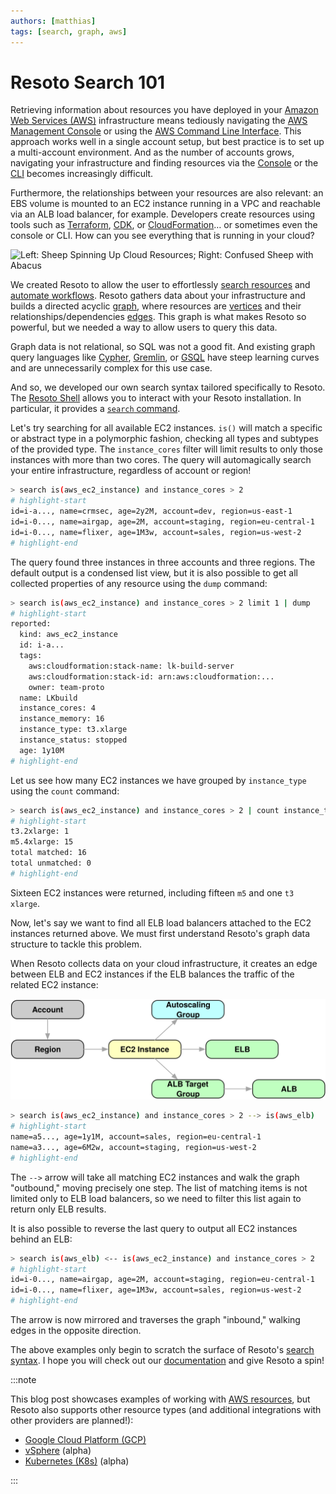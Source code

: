 ```yaml
---
authors: [matthias]
tags: [search, graph, aws]
---
```


# Resoto Search 101

Retrieving information about resources you have deployed in your [Amazon Web Services (AWS)](https://aws.amazon.com) infrastructure means tediously navigating the [AWS Management Console](https://aws.amazon.com/console) or using the [AWS Command Line Interface](https://aws.amazon.com/cli). This approach works well in a single account setup, but best practice is to set up a multi-account environment. And as the number of accounts grows, navigating your infrastructure and finding resources via the [Console](https://aws.amazon.com/console) or the [CLI](https://aws.amazon.com/cli/) becomes increasingly difficult.

Furthermore, the relationships between your resources are also relevant: an EBS volume is mounted to an EC2 instance running in a VPC and reachable via an ALB load balancer, for example. Developers create resources using tools such as [Terraform](https://terraform.io), [CDK](https://aws.amazon.com/cdk), or [CloudFormation](https://aws.amazon.com/cloudformation)… or sometimes even the console or CLI. How can you see everything that is running in your cloud?

![Left: Sheep Spinning Up Cloud Resources; Right: Confused Sheep with Abacus](./img/banner.png)

<!--truncate-->

We created Resoto to allow the user to effortlessly [search resources](/docs/concepts/search) and [automate workflows](/docs/concepts/automation/workflow). Resoto gathers data about your infrastructure and builds a directed acyclic [graph](/docs/concepts/graph), where resources are [vertices](/docs/concepts/graph/node) and their relationships/dependencies [edges](/docs/concepts/graph/edge). This graph is what makes Resoto so powerful, but we needed a way to allow users to query this data.

Graph data is not relational, so SQL was not a good fit. And existing graph query languages like [Cypher](https://neo4j.com/developer/cypher), [Gremlin](https://tinkerpop.apache.org/gremlin.html), or [GSQL](https://tigergraph.com/gsql) have steep learning curves and are unnecessarily complex for this use case.

And so, we developed our own search syntax tailored specifically to Resoto. The [Resoto Shell](/docs/concepts/components/shell) allows you to interact with your Resoto installation. In particular, it provides a [`search` command](/docs/reference/cli/search-commands/search).

Let's try searching for all available EC2 instances. `is()` will match a specific or abstract type in a polymorphic fashion, checking all types and subtypes of the provided type. The `instance_cores` filter will limit results to only those instances with more than two cores. The query will automagically search your entire infrastructure, regardless of account or region!

```bash
> search is(aws_ec2_instance) and instance_cores > 2
# highlight-start
​id=i-a..., name=crmsec, age=2y2M, account=dev, region=us-east-1
​id=i-0..., name=airgap, age=2M, account=staging, region=eu-central-1
​id=i-0..., name=flixer, age=1M3w, account=sales, region=us-west-2
# highlight-end
```

The query found three instances in three accounts and three regions. The default output is a condensed list view, but it is also possible to get all collected properties of any resource using the `dump` command:

```bash
> search is(aws_ec2_instance) and instance_cores > 2 limit 1 | dump
# highlight-start
​reported:
​  kind: aws_ec2_instance
​  id: i-a...
​  tags:
​    aws:cloudformation:stack-name: lk-build-server
​    aws:cloudformation:stack-id: arn:aws:cloudformation:...
​    owner: team-proto
​  name: LKbuild
​  instance_cores: 4
​  instance_memory: 16
​  instance_type: t3.xlarge
​  instance_status: stopped
​  age: 1y10M
# highlight-end
```

Let us see how many EC2 instances we have grouped by `instance_type` using the `count` command:

```bash
> search is(aws_ec2_instance) and instance_cores > 2 | count instance_type
# highlight-start
​t3.2xlarge: 1
​m5.4xlarge: 15
​total matched: 16
​total unmatched: 0
# highlight-end
```

Sixteen EC2 instances were returned, including fifteen `m5` and one `t3` `xlarge`.

Now, let's say we want to find all ELB load balancers attached to the EC2 instances returned above. We must first understand Resoto's graph data structure to tackle this problem.

When Resoto collects data on your cloud infrastructure, it creates an edge between ELB and EC2 instances if the ELB balances the traffic of the related EC2 instance:

![Graph Structure](./img/graph_structure.svg)

```bash
> search is(aws_ec2_instance) and instance_cores > 2 --> is(aws_elb)
# highlight-start
​name=a5..., age=1y1M, account=sales, region=eu-central-1
​name=a3..., age=6M2w, account=staging, region=us-west-2
# highlight-end
```

The `-->` arrow will take all matching EC2 instances and walk the graph "outbound," moving precisely one step. The list of matching items is not limited only to ELB load balancers, so we need to filter this list again to return only ELB results.

It is also possible to reverse the last query to output all EC2 instances behind an ELB:

```bash
> search is(aws_elb) <-- is(aws_ec2_instance) and instance_cores > 2
# highlight-start
​id=i-0..., name=airgap, age=2M, account=staging, region=eu-central-1
​id=i-0..., name=flixer, age=1M3w, account=sales, region=us-west-2
# highlight-end
```

The arrow is now mirrored and traverses the graph "inbound," walking edges in the opposite direction.

The above examples only begin to scratch the surface of Resoto's [search syntax](/docs/reference/search). I hope you will check out our [documentation](/docs) and give Resoto a spin!

:::note

This blog post showcases examples of working with [AWS resources](/docs/reference/data-models/aws), but Resoto also supports other resource types (and additional integrations with other providers are planned!):

- [Google Cloud Platform (GCP)](/docs/reference/data-models/gcp)
- [vSphere](/docs/reference/data-models/vsphere) (alpha)
- [Kubernetes (K8s)](/docs/reference/data-models/kubernetes) (alpha)

:::

